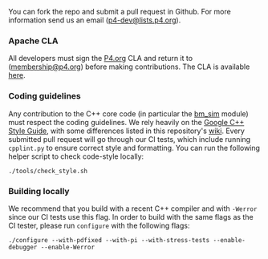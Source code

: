 You can fork the repo and submit a pull request in Github. For more information
send us an email (p4-dev@lists.p4.org).

### Apache CLA

All developers must sign the [P4.org](http://p4.org) CLA and return it to
(membership@p4.org) before making contributions. The CLA is available
[here](https://p4.org/assets/P4_Language_Consortium_Membership_Agreement.pdf).

### Coding guidelines

Any contribution to the C++ core code (in particular the [bm_sim](src/bm_sim)
module) must respect the coding guidelines. We rely heavily on the [Google C++
Style Guide](https://google.github.io/styleguide/cppguide.html), with some
differences listed in this repository's
[wiki](https://github.com/p4lang/behavioral-model/wiki/Coding-guidelines).
Every submitted pull request will go through our CI tests, which include
running `cpplint.py` to ensure correct style and formatting.
You can run the following helper script to check code-style locally:

	./tools/check_style.sh

### Building locally

We recommend that you build with a recent C++ compiler and with `-Werror` since
our CI tests use this flag. In order to build with the same flags as the CI
tester, please run `configure` with the following flags:

    ./configure --with-pdfixed --with-pi --with-stress-tests --enable-debugger --enable-Werror
